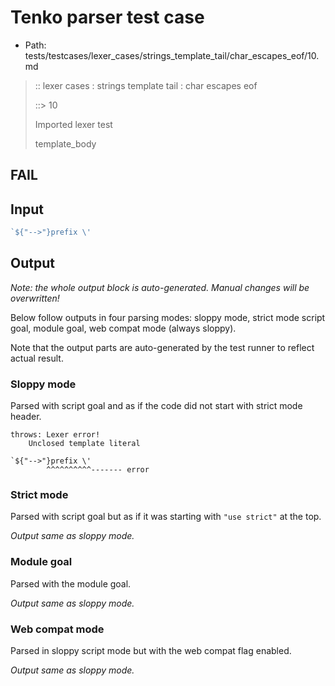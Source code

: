 # Tenko parser test case

- Path: tests/testcases/lexer_cases/strings_template_tail/char_escapes_eof/10.md

> :: lexer cases : strings template tail : char escapes eof
>
> ::> 10
>
> Imported lexer test
>
> template_body

## FAIL

## Input

`````js
`${"-->"}prefix \'
`````

## Output

_Note: the whole output block is auto-generated. Manual changes will be overwritten!_

Below follow outputs in four parsing modes: sloppy mode, strict mode script goal, module goal, web compat mode (always sloppy).

Note that the output parts are auto-generated by the test runner to reflect actual result.

### Sloppy mode

Parsed with script goal and as if the code did not start with strict mode header.

`````
throws: Lexer error!
    Unclosed template literal

`${"-->"}prefix \'
        ^^^^^^^^^^------- error
`````

### Strict mode

Parsed with script goal but as if it was starting with `"use strict"` at the top.

_Output same as sloppy mode._

### Module goal

Parsed with the module goal.

_Output same as sloppy mode._

### Web compat mode

Parsed in sloppy script mode but with the web compat flag enabled.

_Output same as sloppy mode._
